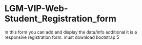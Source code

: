 # LGM-VIP-Web-Student_Registration_form
In this form you can add and display the data/info additional it is a responsive registration form. 
must download bootstrap 5

